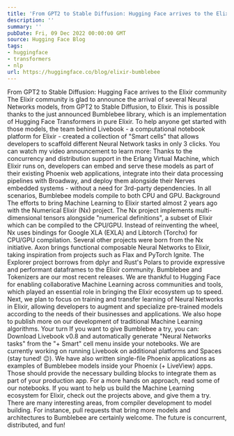 ```yaml
---
title: 'From GPT2 to Stable Diffusion: Hugging Face arrives to the Elixir community'
description: ''
summary: ''
pubDate: Fri, 09 Dec 2022 00:00:00 GMT
source: Hugging Face Blog
tags:
- huggingface
- transformers
- nlp
url: https://huggingface.co/blog/elixir-bumblebee
---
```


From GPT2 to Stable Diffusion: Hugging Face arrives to the Elixir community
The Elixir community is glad to announce the arrival of several Neural Networks models, from GPT2 to Stable Diffusion, to Elixir. This is possible thanks to the just announced Bumblebee library, which is an implementation of Hugging Face Transformers in pure Elixir.
To help anyone get started with those models, the team behind Livebook - a computational notebook platform for Elixir - created a collection of "Smart cells" that allows developers to scaffold different Neural Network tasks in only 3 clicks. You can watch my video announcement to learn more:
Thanks to the concurrency and distribution support in the Erlang Virtual Machine, which Elixir runs on, developers can embed and serve these models as part of their existing Phoenix web applications, integrate into their data processing pipelines with Broadway, and deploy them alongside their Nerves embedded systems - without a need for 3rd-party dependencies. In all scenarios, Bumblebee models compile to both CPU and GPU.
Background
The efforts to bring Machine Learning to Elixir started almost 2 years ago with the Numerical Elixir (Nx) project. The Nx project implements multi-dimensional tensors alongside "numerical definitions", a subset of Elixir which can be compiled to the CPU/GPU. Instead of reinventing the wheel, Nx uses bindings for Google XLA (EXLA) and Libtorch (Torchx) for CPU/GPU compilation.
Several other projects were born from the Nx initiative. Axon brings functional composable Neural Networks to Elixir, taking inspiration from projects such as Flax and PyTorch Ignite. The Explorer project borrows from dplyr and Rust's Polars to provide expressive and performant dataframes to the Elixir community.
Bumblebee and Tokenizers are our most recent releases. We are thankful to Hugging Face for enabling collaborative Machine Learning across communities and tools, which played an essential role in bringing the Elixir ecosystem up to speed.
Next, we plan to focus on training and transfer learning of Neural Networks in Elixir, allowing developers to augment and specialize pre-trained models according to the needs of their businesses and applications. We also hope to publish more on our development of traditional Machine Learning algorithms.
Your turn
If you want to give Bumblebee a try, you can:
Download Livebook v0.8 and automatically generate "Neural Networks tasks" from the "+ Smart" cell menu inside your notebooks. We are currently working on running Livebook on additional platforms and Spaces (stay tuned! 😉).
We have also written single-file Phoenix applications as examples of Bumblebee models inside your Phoenix (+ LiveView) apps. Those should provide the necessary building blocks to integrate them as part of your production app.
For a more hands on approach, read some of our notebooks.
If you want to help us build the Machine Learning ecosystem for Elixir, check out the projects above, and give them a try. There are many interesting areas, from compiler development to model building. For instance, pull requests that bring more models and architectures to Bumblebee are certainly welcome. The future is concurrent, distributed, and fun!